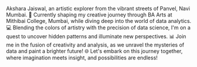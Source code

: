 Akshara Jaiswal, an artistic explorer from the vibrant streets of Panvel, Navi Mumbai.
🎨 Currently shaping my creative journey through BA Arts at Mithibai College, Mumbai, while diving deep into the world of data analytics.
💻 Blending the colors of artistry with the precision of data science, I'm on a quest to uncover hidden patterns and illuminate new perspectives.
📊 Join me in the fusion of creativity and analysis, as we unravel the mysteries of data and paint a brighter future!
🌐 Let's embark on this journey together, where imagination meets insight, and possibilities are endless!

<!---
aksharajaiswal02/aksharajaiswal02 is a ✨ special ✨ repository because its `README.md` (this file) appears on your GitHub profile.
You can click the Preview link to take a look at your changes.
--->

